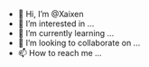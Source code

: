 - 👋 Hi, I’m @Xaixen
- 👀 I’m interested in ...
- 🌱 I’m currently learning ...
- 💞️ I’m looking to collaborate on ...
- 📫 How to reach me ...

<!---
Xaixen/Xaixen is a ✨ special ✨ repository because its `README.md` (this file) appears on your GitHub profile.
You can click the Preview link to take a look at your changes.
--->
